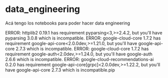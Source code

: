 # data_engineering
Acá tengo los notebooks para poder hacer data engineering

ERROR: httplib2 0.19.1 has requirement pyparsing<3,>=2.4.2, but you'll have pyparsing 3.0.8 which is incompatible.
ERROR: google-cloud-core 1.7.2 has requirement google-api-core<2.0.0dev,>=1.21.0, but you'll have google-api-core 2.7.3 which is incompatible.
ERROR: google-cloud-core 1.7.2 has requirement google-auth<2.0dev,>=1.24.0, but you'll 
have google-auth 2.6.6 which is incompatible.
ERROR: google-cloud-recommendations-ai 0.2.0 has requirement google-api-core[grpc]<2.0.0dev,>=1.22.2, but you'll have google-api-core 2.7.3 which is incompatible.pip